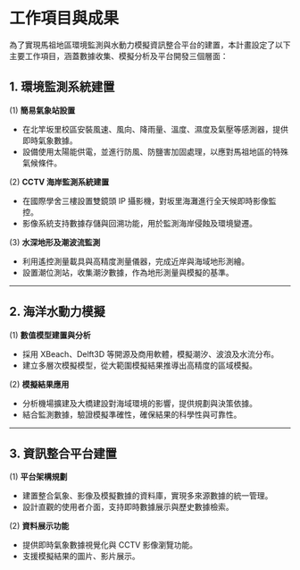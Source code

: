 # 工作項目與成果

為了實現馬祖地區環境監測與水動力模擬資訊整合平台的建置，本計畫設定了以下主要工作項目，涵蓋數據收集、模擬分析及平台開發三個層面：

## 1. 環境監測系統建置
(1) **簡易氣象站設置**
   - 在北竿坂里校區安裝風速、風向、降雨量、溫度、濕度及氣壓等感測器，提供即時氣象數據。
   - 設備使用太陽能供電，並進行防風、防鹽害加固處理，以應對馬祖地區的特殊氣候條件。

(2) **CCTV 海岸監測系統建置**
   - 在國際學舍三樓設置雙鏡頭 IP 攝影機，對坂里海灘進行全天候即時影像監控。
   - 影像系統支持數據存儲與回溯功能，用於監測海岸侵蝕及環境變遷。

(3) **水深地形及潮波流監測**
   - 利用遙控測量載具與高精度測量儀器，完成近岸與海域地形測繪。
   - 設置潮位測站，收集潮汐數據，作為地形測量與模擬的基準。

---

## 2. 海洋水動力模擬
(1) **數值模型建置與分析**
   - 採用 XBeach、Delft3D 等開源及商用軟體，模擬潮汐、波浪及水流分布。
   - 建立多層次模擬模型，從大範圍模擬結果推導出高精度的區域模擬。

(2) **模擬結果應用**
   - 分析機場擴建及大橋建設對海域環境的影響，提供規劃與決策依據。
   - 結合監測數據，驗證模擬準確性，確保結果的科學性與可靠性。

---

## 3. 資訊整合平台建置
(1) **平台架構規劃**
   - 建置整合氣象、影像及模擬數據的資料庫，實現多來源數據的統一管理。
   - 設計直觀的使用者介面，支持即時數據展示與歷史數據檢索。

(2) **資料展示功能**
   - 提供即時氣象數據視覺化與 CCTV 影像瀏覽功能。
   - 支援模擬結果的圖片、影片展示。

```{tableofcontents}
```